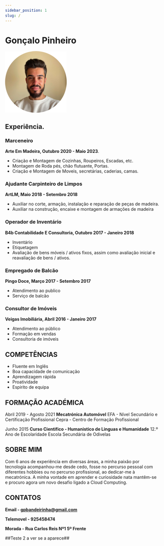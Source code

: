 ```yaml
---
sidebar_position: 1
slug: /
---
```


# Gonçalo Pinheiro 


![Alt text](gpcv1-1.png)

## Experiência.


### Marceneiro 

**Arte Em Madeira, Outubro 2020 - Maio 2023**.
- Criação e Montagem de Cozinhas, Roupeiros,
Escadas, etc.
- Montagem de Roda pés, chão flutuante, Portas.
- Criação e Montagem de Moveis, secretárias,
caderias, camas.

### Ajudante Carpinteiro de Limpos

**ArtLM, Maio 2018 - Setembro 2018** 
- Auxiliar no corte, armação, instalação e
reparação de peças de madeira.
- Auxiliar na construção, encaixe e montagem de
armações de madeira

### Operador de Inventário

**B4b Contabilidade E Consultoria, Outubro 2017 - Janeiro 2018**

- Inventário
- Etiquetagem
- Avaliação de bens móveis / ativos fixos, assim
como avaliação inicial e reavaliação de bens /
ativos.

### Empregado de Balcão

**Pingo Doce, Março 2017 - Setembro 2017**

- Atendimento ao publico
- Serviço de balcão

### Consultor de Imóveis

**Veigas Imobiliária, Abril 2016 - Janeiro 2017**

- Atendimento ao público
- Formação em vendas
- Consultoria de imóveis






## COMPETÊNCIAS

- Fluente em Inglês
- Boa capacidade de comunicação
- Aprendizagem rápida
- Proatividade
- Espirito de equipa


## FORMAÇÃO ACADÉMICA


Abril 2019 - Agosto 2021
**Mecatrónica Automóvel**
EFA - Nível Secundário e Certificação
Profissional
Cepra - Centro de Formação Profissional


Junho 2015
**Curso Cientifico - Humanistico de Linguas e Humanidade**
12.º Ano de Escolaridade
Escola Secundária de Odivelas


## SOBRE MIM 

Com 6 anos de experiência em
diversas áreas, a minha paixão por
tecnologia acompanhou-me desde
cedo, fosse no percurso pessoal com
diferentes hobbies ou no percurso
profissional, ao dedicar-me à
mecatrónica. A minha vontade em aprender e
curiosidade nata mantêm-se e
procuro agora um novo desafio
ligado a Cloud Computing.


## CONTATOS 

**Email - gpbandeirinha@gmail.com**

**Telemovel - 925458474**

**Morada - Rua Carlos Reis Nº1 5º Frente**



 ##Teste 2 a ver se a aparece##
 


